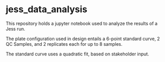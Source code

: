 # jess_data_analysis 
This repository holds a jupyter notebook used to analyze the results of a Jess run. 

The plate configuration used in design entails a 6-point standard curve, 2 QC Samples, and 2 replicates each for up to 8 samples. 

The standard curve uses a quadratic fit, based on stakeholder input. 


